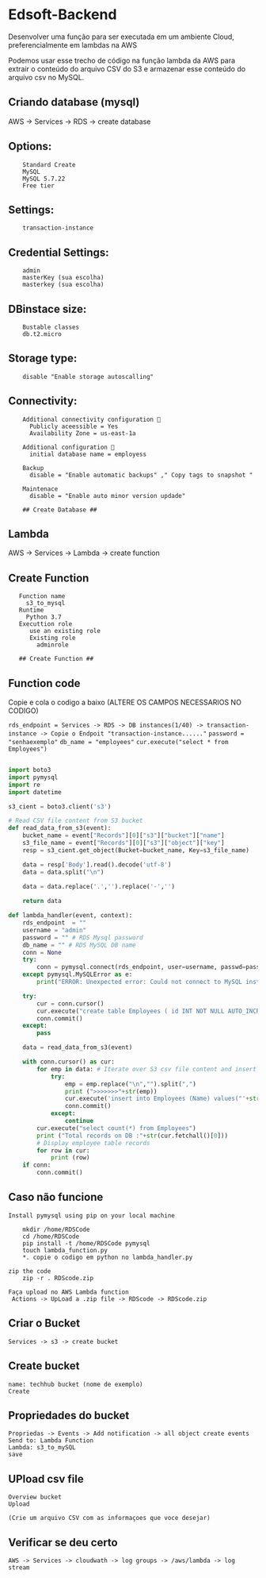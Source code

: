 # Edsoft-Backend
Desenvolver uma função para ser executada em um ambiente Cloud, preferencialmente em lambdas na AWS

Podemos usar esse trecho de código na função lambda da AWS para extrair o conteúdo do arquivo CSV do S3 e armazenar esse conteúdo do arquivo csv no MySQL.

## Criando database (mysql)

AWS -> Services -> RDS -> create database

## Options:
        Standard Create
        MySQL
        MySQL 5.7.22
        Free tier
        
## Settings:
        transaction-instance

## Credential Settings:
        admin
        masterKey (sua escolha)
        masterkey (sua escolha)

## DBinstace size:
        Bustable classes
        db.t2.micro

## Storage type:
        disable "Enable storage autoscalling"

## Connectivity:
        Additional connectivity configuration 🔽
          Publicly aceessible = Yes
          Availability Zone = us-east-1a
        
        Additional configuration 🔽
          initial database name = employess
          
        Backup
          disable = "Enable automatic backups" ," Copy tags to snapshot "
          
        Maintenace
          disable = "Enable auto minor version updade"
        
        ## Create Database ## 

        
## Lambda
AWS -> Services -> Lambda -> create function

## Create Function
       Function name
         s3_to_mysql
       Runtime 
         Python 3.7
       Executtion role
          use an existing role
          Existing role
            adminrole
            
       ## Create Function ##


## Function code 


Copie e cola o codigo a baixo 
(ALTERE OS CAMPOS NECESSARIOS NO CODIGO)

`rds_endpoint = Services -> RDS -> DB instances(1/40) -> transaction-instance -> Copie o Endpoit "transaction-instance......"`
`password = "senhaexemplo"`
`db_name = "employees"`
`cur.execute("select * from Employees")`

```Python

import boto3
import pymysql
import re
import datetime

s3_cient = boto3.client('s3')

# Read CSV file content from S3 bucket
def read_data_from_s3(event):
    bucket_name = event["Records"][0]["s3"]["bucket"]["name"]
    s3_file_name = event["Records"][0]["s3"]["object"]["key"]
    resp = s3_cient.get_object(Bucket=bucket_name, Key=s3_file_name)

    data = resp['Body'].read().decode('utf-8')
    data = data.split("\n")

    data = data.replace('.','').replace('-','')
    
    return data

def lambda_handler(event, context):
    rds_endpoint  = ""
    username = "admin"
    password = "" # RDS Mysql password
    db_name = "" # RDS MySQL DB name
    conn = None
    try:
        conn = pymysql.connect(rds_endpoint, user=username, passwd=password, db=db_name, connect_timeout=5)
    except pymysql.MySQLError as e:
        print("ERROR: Unexpected error: Could not connect to MySQL instance.")

    try:
        cur = conn.cursor()
        cur.execute("create table Employees ( id INT NOT NULL AUTO_INCREMENT, Name varchar(255) NOT NULL, PRIMARY KEY (id))")
        conn.commit()
    except:
        pass

    data = read_data_from_s3(event)

    with conn.cursor() as cur:
        for emp in data: # Iterate over S3 csv file content and insert into MySQL database
            try:
                emp = emp.replace("\n","").split(",")
                print (">>>>>>>"+str(emp))
                cur.execute('insert into Employees (Name) values("'+str(emp[1])+'")')
                conn.commit()
            except:
                continue
        cur.execute("select count(*) from Employees")
        print ("Total records on DB :"+str(cur.fetchall()[0]))
        # Display employee table records
        for row in cur:
            print (row)
    if conn:
        conn.commit()

```
## Caso não funcione 
    Install pymysql using pip on your local machine
    
        mkdir /home/RDSCode
        cd /home/RDSCode
        pip install -t /home/RDSCode pymysql
        touch lambda_function.py 
        *. copie o codigo em python no lambda_handler.py
        
    zip the code
        zip -r . RDScode.zip 
      
    Faça upload no AWS Lambda function
     Actions -> UpLoad a .zip file -> RDScode -> RDScode.zip
     
## Criar o Bucket
    Services -> s3 -> create bucket

## Create bucket
    name: techhub bucket (nome de exemplo)
    Create

## Propriedades do bucket
    Propriedas -> Events -> Add notification -> all object create events
    Send to: Lambda Function
    Lambda: s3_to_mySQL
    save
    
## UPload csv file
    Overview bucket
    Upload
    
    (Crie um arquivo CSV com as informaçoes que voce desejar)
    
## Verificar se deu certo
    AWS -> Services -> cloudwath -> log groups -> /aws/lambda -> log stream
    




